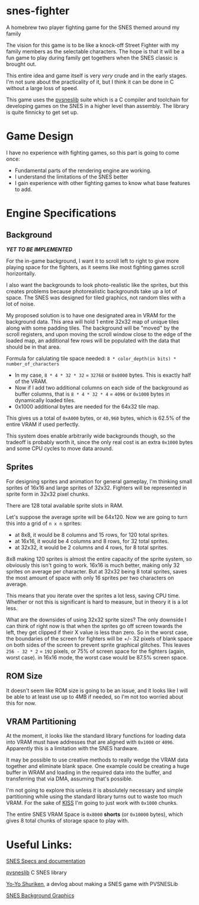 # snes-fighter
A homebrew two player fighting game for the SNES themed around my family

The vision for this game is to be like a knock-off Street Fighter with my family
members as the selectable characters.
The hope is that it will be a fun game to play during family get togethers
when the SNES classic is brought out.

This entire idea and game itself is very *very* crude and in the early stages.
I'm not sure about the practicality of it, but I think it can be done in C
without a large loss of speed.

This game uses the [pvsneslib](https://github.com/alekmaul/pvsneslib)
suite which is a C compiler and toolchain for developing games on the SNES in a higher level than assembly.
The library is quite finnicky to get set up.

# Game Design
I have no experience with fighting games, so this part is going to come once:
* Fundamental parts of the rendering engine are working.
* I understand the limitations of the SNES better
* I gain experience with other fighting games to know what base features to add.

# Engine Specifications

## Background


***YET TO BE IMPLEMENTED***

For the in-game background, I want it to scroll left to right
to give more playing space for the fighters,
as it seems like most fighting games scroll horizontally.

I also want the backgrounds to look photo-realistic like the sprites,
but this creates problems because photorealistic
backgrounds take up a lot of space.
The SNES was designed for tiled graphics, not random tiles with a lot of noise.

My proposed solution is to have one designated area in VRAM for the background data.
This area will hold 1 entire 32x32 map of unique tiles along with some padding tiles.
The background will be "moved" by the scroll registers, and upon moving the
scroll window close to the edge of the loaded map, an additional few rows
will be populated with the data that should be in that area.

Formula for calulating tile space needed:
`8 * color_depth(in bits) * number_of_characters`

* In my case, `8 * 4 * 32 * 32` = `32768` or `0x8000` bytes.
This is exactly half of the VRAM.
* Now if I add two additional columns on each side of the background as
buffer columns, that is `8 * 4 * 32 * 4` = `4096` or `0x1000` bytes in
dynamically loaded tiles.
* 0x1000 additional bytes are needed for the 64x32 tile map.

This gives us a total of `0xA000` bytes, or `40,960` bytes,
which is 62.5% of the entire VRAM if used perfectly.

This system does enable arbitrarily wide backgrounds though,
so the tradeoff is probably worth it,
since the only real cost is an extra `0x1000` bytes and
some CPU cycles to move data around.



## Sprites

For designing sprites and animation for general gameplay, I'm thinking small sprites of 16x16 and large sprites of 32x32.
Fighters will be represented in sprite form in 32x32 pixel chunks.

There are 128 total available sprite slots in RAM.

Let's suppose the average sprite will be 64x120.
Now we are going to turn this into a grid of `n x n` sprites:

* at 8x8, it would be 8 columns and 15 rows, for 120 total sprites.
* at 16x16, it would be 4 columns and 8 rows, for 32 total sprites.
* at 32x32, it would be 2 columns and 4 rows, for 8 total sprites.

8x8 making 120 sprites is almost the entire capacity of the sprite system, so obviously this isn't going to work.
16x16 is much better, making only 32 sprites on average per character. 
But at 32x32 being 8 total sprites, saves the most amount of space with only 16 sprites per two characters on average.

This means that you iterate over the sprites a lot less, saving CPU time.
Whether or not this is significant is hard to measure, but in theory it is a lot less.

What are the downsides of using 32x32 sprite sizes?
The only downside I can think of right now is that when the sprites go off screen towards the left, they get clipped if their X value is less than zero.
So in the worst case, the boundaries of the screen for fighters will be +/- 32 pixels of blank space on both sides of the screen to prevent sprite graphical glitches.
This leaves `256 - 32 * 2` = `192` pixels, or 75% of screen space for the fighters (again, worst case).
in 16x16 mode, the worst case would be 87.5% screen space.

## ROM Size
It doesn't seem like ROM size is going to be an issue, and it looks like
I will be able to at least use up to 4MB if needed, so I'm not too worried
about this for now.

## VRAM Partitioning

At the moment, it looks like the standard library functions for loading data into VRAM must have addresses that are aligned with `0x1000` or `4096`.
Apparently this is a limitation with the SNES hardware.

It may be possible to use creative methods to really wedge the VRAM data together and eliminate blank space.
One example could be creating a huge buffer in WRAM and loading in the required data into the buffer, and transferring that via DMA, assuming that's possible.

I'm not going to explore this unless it is absolutely necessary and simple partitioning while using the standard library turns out to waste too much VRAM.
For the sake of [KISS](https://en.wikipedia.org/wiki/KISS_principle) I'm going to just work with `0x1000` chunks.


The entire SNES VRAM Space is `0x8000` **shorts** (or `0x10000` bytes), which gives 8 total chunks of storage space to play with.



# Useful Links:
[SNES Specs and documentation](https://problemkaputt.de/fullsnes.htm)

[pvsneslib](https://github.com/alekmaul/pvsneslib) C SNES library

[Yo-Yo Shuriken](https://drludos.itch.io/yo-yo-shuriken/devlog/147478/making-a-snes-game-in-2020), a devlog about making a SNES game with PVSNESLib

[SNES Background Graphics](https://en.wikibooks.org/wiki/Super_NES_Programming/Graphics_tutorial)